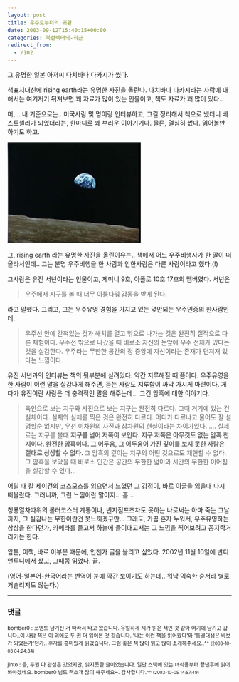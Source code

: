 ```yaml
---
layout: post
title: 우주로부터의 귀환
date: 2003-09-12T15:40:15+00:00
categories: 북컬렉터의-최근
redirect_from:
  - /102
---
```


그 유명한 일본 아저씨 다치바나 다카시가 썼다.

책표지대신에 rising earth라는 유명한 사진을 올린다. 다치바나 다카시라는 사람에 대해서는 여기저기 뒤져보면 꽤 자료가 많이 있는 인물이고, 책도 자료가 꽤 많이 있다..

머, .. 내 기준으로는.. 미국사람 몇 명이랑 인터뷰하고, 그걸 정리해서 책으로 냈더니 베스트셀러가 되었더라는, 한마디로 꽤 부러운 이야기기다. 물론, 열심히 썼다. 읽어볼만 하기도 하고.

![ ](/assets/media/photo_risingearth_l.jpg)

그, rising earth 라는 유명한 사진을 올린이유는.. 책에서 어느 우주비행사가 한 말이 떠올라서인데.. 그는 분명 우주비행을 한 사람과 안한사람은 다른 사람이라고 했다.(!)

그사람은 유진 서넌이라는 인물이고, 제미니 9호, 아폴로 10호 17호의 멤버였다. 서넌은

> 우주에서 지구를 볼 때 너무 아름다워 감동을 받게 된다.

라고 말했다. 그리고, 그는 우주유영 경험을 가지고 있는 몇안되는 우주인중의 한사람인데..

> 우주선 안에 갇혀있는 것과 해치를 열고 밖으로 나가는 것은 완전히 질적으로 다른 체험이다. 우주선 밖으로 나갔을 때 비로소 자신의 눈앞에 우주 전체가 있다는 것을 실감한다. 우주라는 무한한 공간의 정 중앙에 자신이라는 존재가 던져져 있다는 느낌이다.

유진 서넌과의 인터뷰는 책의 뒷부분에 실려있다. 약간 지루해질 때 쯤이다. 우주유영을 한 사람이 이런 말을 실감나게 해주면, 듣는 사람도 지루함이 싸악 가시게 마련이다. 게다가 유진이란 사람은 더 충격적인 말을 해주는데... 그건 암흑에 대한 이야기다.

> 육안으로 보는 지구와 사진으로 보는 지구는 완전히 다르다. 그때 거기에 있는 건 실체이다. 실체와 실체를 찍은 것은 완전히 다르다. 어디가 다르냐고 물어도 잘 설명할순 없지만, 우선 이차원의 사진과 삼차원의 현실이라는 차이가있다. .... 실제로는 지구를 볼때 <b>지구를 넘어 저쪽이 보인다. 지구 저쪽은 아무것도 없는 암흑 천지이다. 완전한 암흑이다. 그 어두움, 그 어두움이 가진 깊이를 보지 못한 사람은 절대로 상상할 수 없다. </b>그 암흑의 깊이는 지구의 어떤 것으로도 재현할 수 없다. 그 암흑을 보았을 때 비로소 인간은 공간의 무한한 넓이와 시간의 무한한 이어짐을 실감할 수 있다...

어릴 때 칼 세이건의 코스모스를 읽으면서 느꼈던 그 감정이, 바로 이글을 읽을때 다시 떠올랐다. 그러니까, 그런 느낌이란 말이지... 흠...

청룡열차따위의 롤러코스터 계통이나, 번지점프조차도 못하는 나로써는 아마 죽는 그날까지, 그 실감나는 무한이란건 못느끼겠구만... 그래도, 가끔 혼자 누워서, 우주유영하는 상상을 한다던가, 카메라를 들고서 하늘에 들이대고서는 그 느낌을 찍어보려고 꼼지락거리기는 한다.

암튼, 이책, 바로 이부분 때문에, 언젠가 글을 올리고 싶었다. 2002년 11월 10일에 반디앤루니에서 샀고, 그때쯤 읽었다. 끝.

(영어-일본어-한국어라는 번역이 눈에 약간 보이기도 하는데.. 워낙 익숙한 순서라 별로 거슬리지도 않는다.)

* * *

### 댓글



<!--- cmt:214 --->
<!--- mail: --->
<!--- parent:0 --->

<small class=comment>bomber0 : 코멘트 남기신 거 따라서 타고 왔습니다. 유일하게 제가 읽은 책인 것 같아 여기에 남기고 갑니다..이 사람 책은 이 외에도 두 권 더 읽어본 것 같습니다. '나는 이런 책을 읽어왔다'와 '동경대생은 바보가 되었는가'던가.. 후자를 흥미있게 읽었습니다. 그럼 좋은 책 많이 읽고 많이 소개해주세요..^^ <small>(2003-10-03 04:24:34)</small></small>


<!--- cmt:215 --->
<!--- mail: --->
<!--- parent:0 --->

<small class=comment>jinto : 음, 두권 다 관심은 갔었지만, 읽지못한 글이었습니다. 일단 스택에 있는 녀석들부터 끝낸후에 읽어봐야겠네요.  bomber0 님도 책소개 많이 해주세요~. 감사합니다.^^ <small>(2003-10-05 14:57:49)</small></small>

